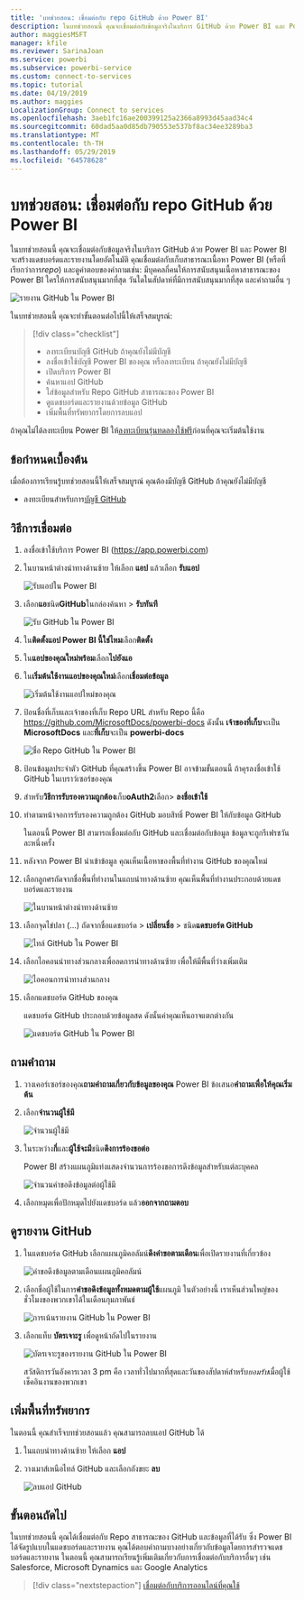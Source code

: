 ```yaml
---
title: 'บทช่วยสอน: เชื่อมต่อกับ repo GitHub ด้วย Power BI'
description: ในบทช่วยสอนนี้ คุณจะเชื่อมต่อกับข้อมูลจริงในบริการ GitHub ด้วย Power BI และ Power BI จะสร้างแดชบอร์ดและรายงานโดยอัตโนมัติ
author: maggiesMSFT
manager: kfile
ms.reviewer: SarinaJoan
ms.service: powerbi
ms.subservice: powerbi-service
ms.custom: connect-to-services
ms.topic: tutorial
ms.date: 04/19/2019
ms.author: maggies
LocalizationGroup: Connect to services
ms.openlocfilehash: 3aeb1fc16ae200399125a2366a8993d45aad34c4
ms.sourcegitcommit: 60dad5aa0d85db790553e537bf8ac34ee3289ba3
ms.translationtype: MT
ms.contentlocale: th-TH
ms.lasthandoff: 05/29/2019
ms.locfileid: "64578628"
---
```

# <a name="tutorial-connect-to-a-github-repo-with-power-bi"></a>บทช่วยสอน: เชื่อมต่อกับ repo GitHub ด้วย Power BI
ในบทช่วยสอนนี้ คุณจะเชื่อมต่อกับข้อมูลจริงในบริการ GitHub ด้วย Power BI และ Power BI จะสร้างแดชบอร์ดและรายงานโดยอัตโนมัติ คุณเชื่อมต่อกับเก็บสาธารณะเนื้อหา Power BI (หรือที่เรียกว่าการ*repo*) และดูคำตอบของคำถามเช่น: มีบุคคลกี่คนให้การสนับสนุนเนื้อหาสาธารณะของ Power BI ใครให้การสนับสนุนมากที่สุด วันใดในสัปดาห์ที่มีการสนับสนุนมากที่สุด และคำถามอื่น ๆ 

![รายงาน GitHub ใน Power BI](media/service-tutorial-connect-to-github/power-bi-github-app-tutorial-punch-card.png)

ในบทช่วยสอนนี้ คุณจะทำขั้นตอนต่อไปนี้ให้เสร็จสมบูรณ์:

> [!div class="checklist"]
> * ลงทะเบียนบัญชี GitHub ถ้าคุณยังไม่มีบัญชี 
> * ลงชื่อเข้าใช้บัญชี Power BI ของคุณ หรือลงทะเบียน ถ้าคุณยังไม่มีบัญชี
> * เปิดบริการ Power BI
> * ค้นหาแอป GitHub
> * ใส่ข้อมูลสำหรับ Repo GitHub สาธารณะของ Power BI
> * ดูแดชบอร์ดและรายงานด้วยข้อมูล GitHub
> * เพิ่มพื้นที่ทรัพยากรโดยการลบแอป

ถ้าคุณไม่ได้ลงทะเบียน Power BI ให้[ลงทะเบียนรุ่นทดลองใช้ฟรี](https://app.powerbi.com/signupredirect?pbi_source=web)ก่อนที่คุณจะเริ่มต้นใช้งาน

## <a name="prerequisites"></a>ข้อกำหนดเบื้องต้น

เมื่อต้องการเรียนรู้บทช่วยสอนนี้ให้เสร็จสมบูรณ์ คุณต้องมีบัญชี GitHub ถ้าคุณยังไม่มีบัญชี 

- ลงทะเบียนสำหรับการ[บัญชี GitHub](https://docs.microsoft.com/contribute/get-started-setup-github)


## <a name="how-to-connect"></a>วิธีการเชื่อมต่อ
1. ลงชื่อเข้าใช้บริการ Power BI (https://app.powerbi.com) 
2. ในบานหน้าต่างนำทางด้านซ้าย ให้เลือก **แอป** แล้วเลือก **รับแอป**
   
   ![รับแอปใน Power BI](media/service-tutorial-connect-to-github/power-bi-github-app-tutorial.png) 

3. เลือก**แอ**ชนิด**GitHub**ในกล่องค้นหา > **รับทันที**
   
   ![รับ GitHub ใน Power BI](media/service-tutorial-connect-to-github/power-bi-github-app-tutorial-app-source.png) 

4. ใน**ติดตั้งแอป Power BI นี้ใช่ไหม**เลือก**ติดตั้ง**
5. ใน**แอปของคุณใหม่พร้อม**เลือก**ไปยังแอ**
6. ใน**เริ่มต้นใช้งานแอปของคุณใหม่**เลือก**เชื่อมต่อข้อมูล**

    ![เริ่มต้นใช้งานแอปใหม่ของคุณ](media/service-tutorial-connect-to-github/power-bi-github-app-tutorial-connect-data.png)

7. ป้อนชื่อที่เก็บและเจ้าของที่เก็บ Repo URL สำหรับ Repo นี้คือ https://github.com/MicrosoftDocs/powerbi-docs ดังนั้น **เจ้าของที่เก็บ**จะเป็น **MicrosoftDocs** และ**ที่เก็บ**จะเป็น **powerbi-docs** 
   
    ![ชื่อ Repo GitHub ใน Power BI](media/service-tutorial-connect-to-github/power-bi-github-app-tutorial-connect.png)

5. ป้อนข้อมูลประจำตัว GitHub ที่คุณสร้างขึ้น Power BI อาจข้ามขั้นตอนนี้ ถ้าคุรลงชื่อเข้าใช้ GitHub ในเบราว์เซอร์ของคุณ 

6. สำหรับ**วิธีการรับรองความถูกต้อง**เก็บ**oAuth2**เลือก\> **ลงชื่อเข้าใช้**

7. ทำตามหน้าจอการรับรองความถูกต้อง GitHub มอบสิทธิ์ Power BI ให้กับข้อมูล GitHub
   
   ในตอนนี้ Power BI สามารถเชื่อมต่อกับ GitHub และเชื่อมต่อกับข้อมูล  ข้อมูลจะถูกรีเฟรชวันละหนึ่งครั้ง

8. หลังจาก Power BI นำเข้าข้อมูล คุณเห็นเนื้อหาของพื้นที่ทำงาน GitHub ของคุณใหม่ 
9. เลือกลูกศรถัดจากชื่อพื้นที่ทำงานในแถบนำทางด้านซ้าย คุณเห็นพื้นที่ทำงานประกอบด้วยแดชบอร์ดและรายงาน 

    ![ในบานหน้าต่างนำทางด้านซ้าย](media/service-tutorial-connect-to-github/power-bi-github-app-tutorial-left-nav-expanded.png)

10. เลือกจุดไข่ปลา (...) ถัดจากชื่อแดชบอร์ด > **เปลี่ยนชื่อ** > ชนิด**แดชบอร์ด GitHub**
 
    ![ไทล์ GitHub ใน Power BI](media/service-tutorial-connect-to-github/power-bi-github-app-tutorial-left-nav.png) 

8. เลือกไอคอนนำทางส่วนกลางเพื่อลดการนำทางด้านซ้าย เพื่อให้มีพื้นที่ว่างเพิ่มเติม

    ![ไอคอนการนำทางส่วนกลาง](media/service-tutorial-connect-to-github/power-bi-global-navigation-icon.png)

10. เลือกแดชบอร์ด GitHub ของคุณ
    
    แดชบอร์ด GitHub ประกอบด้วยข้อมูลสด ดังนั้นค่าคุณเห็นอาจแตกต่างกัน

    ![แดชบอร์ด GitHub ใน Power BI](media/service-tutorial-connect-to-github/power-bi-github-app-tutorial-new-dashboard.png)

    

## <a name="ask-a-question"></a>ถามคำถาม

1. วางเคอร์เซอร์ของคุณ**ถามคำถามเกี่ยวกับข้อมูลของคุณ** Power BI ข้อเสนอ**คำถามเพื่อให้คุณเริ่มต้น** 

1. เลือก**จำนวนผู้ใช้มี**
 
    ![จำนวนผู้ใช้มี](media/service-tutorial-connect-to-github/power-bi-github-app-tutorial-qna-how-many-users.png)

13. ในระหว่าง**กี่**และ**ผู้ใช้จะมี**ชนิด**ดึงการร้องขอต่อ** 

     Power BI สร้างแผนภูมิแท่งแสดงจำนวนการร้องขอการดึงข้อมูลสำหรับแต่ละบุคคล

    ![จำนวนคำขอดึงข้อมูลต่อผู้ใช้มี](media/service-tutorial-connect-to-github/power-bi-github-app-tutorial-qna-how-many-prs.png)


13. เลือกหมุดเพื่อปักหมุดไปยังแดชบอร์ด แล้ว**ออกจากถามตอบ**

## <a name="view-the-github-report"></a>ดูรายงาน GitHub 

1. ในแดชบอร์ด GitHub เลือกแผนภูมิคอลัมน์**ดึงคำขอตามเดือน**เพื่อเปิดรายงานที่เกี่ยวข้อง

    ![คำขอดึงข้อมูลตามเดือนแผนภูมิคอลัมน์](media/service-tutorial-connect-to-github/power-bi-github-app-tutorial-column-chart.png)

2. เลือกชื่อผู้ใช้ในการ**คำขอดึงข้อมูลทั้งหมดตามผู้ใช้**แผนภูมิ ในตัวอย่างนี้ เราเห็นส่วนใหญ่ของชั่วโมงของพวกเขาได้ในเดือนกุมภาพันธ์

    ![การเน้นรายงาน GitHub ใน Power BI](media/service-tutorial-connect-to-github/power-bi-github-app-tutorial-cross-filter-total-prs.png)

3. เลือกแท็บ **บัตรเจาะรู** เพื่อดูหน้าถัดไปในรายงาน 
 
    ![บัตรเจาะรูของรายงาน GitHub ใน Power BI](media/service-tutorial-connect-to-github/power-bi-github-app-tutorial-tues-3pm.png)

    สวัสดิการวันอังคารเวลา 3 pm คือ เวลาทั่วไปมากที่สุดและวันของสัปดาห์สำหรับ*ยอมรับ*เมื่อผู้ใช้เช็คอินงานของพวกเขา

## <a name="clean-up-resources"></a>เพิ่มพื้นที่ทรัพยากร

ในตอนนี้ คุณสำเร็จบทช่วยสอนแล้ว คุณสามารถลบแอป GitHub ได้ 

1. ในแถบนำทางด้านซ้าย ให้เลือก **แอป**
2. วางเมาส์เหนือไทล์ GitHub และเลือกถังขยะ **ลบ**

    ![ลบแอป GitHub](media/service-tutorial-connect-to-github/power-bi-github-app-tutorial-delete.png)

## <a name="next-steps"></a>ขั้นตอนถัดไป

ในบทช่วยสอนนี้ คุณได้เชื่อมต่อกับ Repo สาธารณะของ GitHub และข้อมูลที่ได้รับ ซึ่ง Power BI ได้จัดรูปแบบในแดชบอร์ดและรายงาน คุณได้ตอบคำถามบางอย่างเกี่ยวกับข้อมูลโดยการสำรวจแดชบอร์ดและรายงาน ในตอนนี้ คุณสามารถเรียนรู้เพิ่มเติมเกี่ยวกับการเชื่อมต่อกับบริการอื่นๆ เช่น Salesforce, Microsoft Dynamics และ Google Analytics 
 
> [!div class="nextstepaction"]
> [เชื่อมต่อกับบริการออนไลน์ที่คุณใช้](service-connect-to-services.md)


